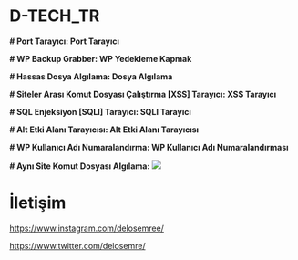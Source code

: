 # D-TECH_TR

**# Port Tarayıcı: Port Tarayıcı**

**# WP Backup Grabber: WP Yedekleme Kapmak**

**# Hassas Dosya Algılama: Dosya Algılama**

**# Siteler Arası Komut Dosyası Çalıştırma [XSS] Tarayıcı: XSS Tarayıcı**

**# SQL Enjeksiyon [SQLI] Tarayıcı: SQLI Tarayıcı**

**# Alt Etki Alanı Tarayıcısı: Alt Etki Alanı Tarayıcısı**

**# WP Kullanıcı Adı Numaralandırma: WP Kullanıcı Adı Numaralandırması**

**# Aynı Site Komut Dosyası Algılama:**
![](https://i.hizliresim.com/5QMGPM.jpg)

# İletişim
https://www.instagram.com/delosemree/

https://www.twitter.com/delosemre/
